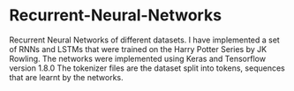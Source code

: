 # Recurrent-Neural-Networks
Recurrent Neural Networks of different datasets.
I have implemented a set of RNNs and LSTMs that were trained on the Harry Potter Series by JK Rowling. The networks were implemented using
Keras and Tensorflow version 1.8.0
The tokenizer files are the dataset split into tokens, sequences that are learnt by the networks.
